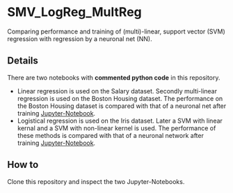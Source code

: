 # SMV_LogReg_MultReg
Comparing performance and training of (multi)-linear, support vector (SVM) regression with regression by a neuronal net (NN).

## Details
There are two notebooks with **commented python code** in this repository.

- Linear regression is used on the Salary dataset. Secondly multi-linear regression is used on the Boston Housing dataset. The performance on the Boston Housing dataset
  is compared with that of a neuronal net after training [Jupyter-Notebook](linear_regression.ipynb).
- Logistical regression is used on the Iris dataset. Later a SVM with linear kernal and a SVM with non-linear kernel is used. The performance of these methods is compared with that of a
  neuronal network after training [Jupyter-Notebook](logistic_SVM_NN_comparison.ipynb).


## How to
Clone this repository and inspect the two Jupyter-Notebooks.
